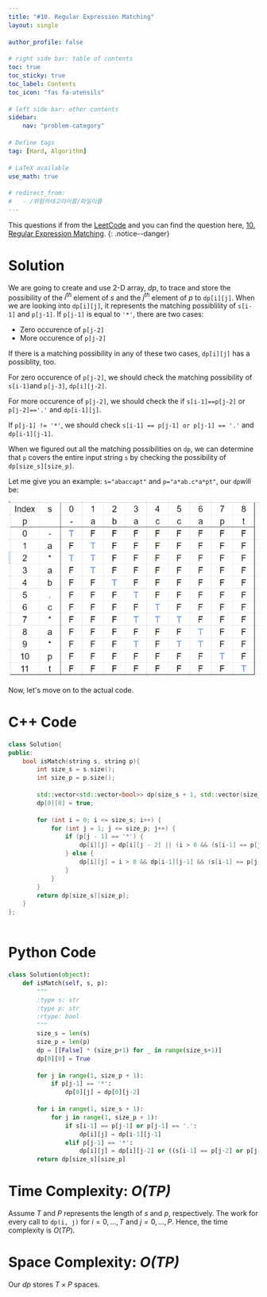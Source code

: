```yaml
---
title: "#10. Regular Expression Matching"
layout: single

author_profile: false

# right side bar: table of contents
toc: true
toc_sticky: true
toc_label: Contents
toc_icon: "fas fa-utensils"

# left side bar: other contents
sidebar:
    nav: "problem-category"

# Define tags
tag: [Hard, Algorithm]

# LaTeX available
use_math: true

# redirect_from:
#   - /위험카테고리이름/파일이름
---
```


This questions if from the [LeetCode](https://leetcode.com) and you can find the question here, [10. Regular Expression Matching](https://leetcode.com/problems/regular-expression-matching/).
{: .notice--danger}

# Solution

We are going to create and use 2-D array, $dp$, to trace and store the possibility of the $i^{th}$ element of $s$ and the $j^{th}$ element of $p$ to `dp[i][j]`. When we are looking into `dp[i][j]`, it represents the matching possiblility of `s[i-1]` and `p[j-1]`. If `p[j-1]` is equal to `'*'`, there are two cases:

+ Zero occurence of `p[j-2]`
+ More occurence of `p[j-2]`

If there is a matching possibility in any of these two cases, `dp[i][j]` has a possiblity, too.

For zero occurence of `p[j-2]`, we should check the matching possibility of `s[i-1]`and `p[j-3]`, `dp[i][j-2]`.

For more occurence of `p[j-2]`, we should check the if `s[i-1]==p[j-2]` or `p[j-2]=='.'` and `dp[i-1][j]`.

If `p[j-1] != '*'`, we should check `s[i-1] == p[j-1] or p[j-1] == '.'` and `dp[i-1][j-1]`.

When we figured out all the matching possibilities on `dp`, we can determine that `p` covers the entire input string `s` by checking the possibility of `dp[size_s][size_p]`.

Let me give you an example: `s="abaccapt"` and `p="a*ab.c*a*pt"`, our `dp`will be:

![#10 Example](/assets/images/problem-10-example.png/)

Now, let's move on to the actual code.

# C++ Code

```c++
class Solution{
public:
    bool isMatch(string s, string p){
        int size_s = s.size();
        int size_p = p.size();

        std::vector<std::vector<bool>> dp(size_s + 1, std::vector(size_p + 1, false));
        dp[0][0] = true;

        for (int i = 0; i <= size_s; i++) {
            for (int j = 1; j <= size_p; j++) {
                if (p[j - 1] == '*') {
                    dp[i][j] = dp[i][j - 2] || (i > 0 && (s[i-1] == p[j-2] || p[j-2] == '.') && dp[i-1][j]);
                } else {
                    dp[i][j] = i > 0 && dp[i-1][j-1] && (s[i-1] == p[j-1] || p[j-1] == '.');
                }
            }
        }
        return dp[size_s][size_p];
    }
};
        
```

# Python Code
~~~python
class Solution(object):
    def isMatch(self, s, p):
        """
        :type s: str
        :type p: str
        :rtype: bool
        """
        size_s = len(s)
        size_p = len(p)
        dp = [[False] * (size_p+1) for _ in range(size_s+1)]
        dp[0][0] = True

        for j in range(1, size_p + 1):
            if p[j-1] == '*':
                dp[0][j] = dp[0][j-2]
        
        for i in range(1, size_s + 1):
            for j in range(1, size_p + 1):
                if s[i-1] == p[j-1] or p[j-1] == '.':
                    dp[i][j] = dp[i-1][j-1]
                elif p[j-1] == '*':
                    dp[i][j] = dp[i][j-2] or ((s[i-1] == p[j-2] or p[j-2] == '.') and dp[i-1][j])
        return dp[size_s][size_p]
~~~

# Time Complexity: *$O(TP)$*
Assume $T$ and $P$ represents the length of $s$ and $p$, respectively. The work for every call to `dp(i, j)` for $i=0,...,T$ and $j=0,...,P$. Hence, the time complexity is $O(TP)$.

# Space Complexity: *$O(TP)$*
Our $dp$ stores $T \times P$ spaces.
